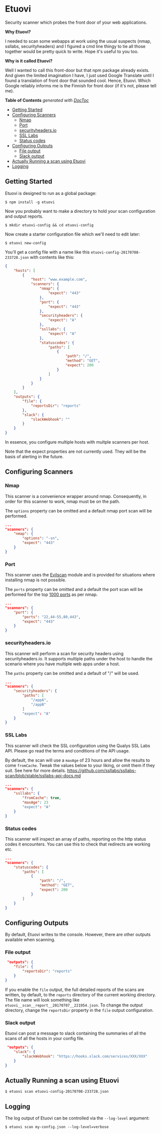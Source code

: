 # Etuovi

Security scanner which probes the front door of your web applications.

**Why Etuovi?** 

I needed to scan some webapps at work using the usual suspects (nmap, ssllabs, securityheaders) and I figured a cmd line thingy to tie all those together would be pretty quick to write. Hope it's useful to you too.

**Why is it called Etuovi?**

Well I wanted to call this front-door but that npm package already exists. And given the limited
imagination I have, I just used Google Translate until I found a translation of front door that sounded cool. 
Hence, Etuovi. Which Google reliably informs me is the Finnish for front door (if it's not, please tell me).

<!-- START doctoc generated TOC please keep comment here to allow auto update -->
<!-- DON'T EDIT THIS SECTION, INSTEAD RE-RUN doctoc TO UPDATE -->
**Table of Contents**  *generated with [DocToc](https://github.com/thlorenz/doctoc)*

- [Getting Started](#getting-started)
- [Configuring Scanners](#configuring-scanners)
  - [Nmap](#nmap)
  - [Port](#port)
  - [securityheaders.io](#securityheadersio)
  - [SSL Labs](#ssl-labs)
  - [Status codes](#status-codes)
- [Configuring Outputs](#configuring-outputs)
  - [File output](#file-output)
  - [Slack output](#slack-output)
- [Actually Running a scan using Etuovi](#actually-running-a-scan-using-etuovi)
- [Logging](#logging)

<!-- END doctoc generated TOC please keep comment here to allow auto update -->

## Getting Started

Etuovi is designed to run as a global package:

    $ npm install -g etuovi 

Now you probably want to make a directory to hold your scan configuration and output reports.

    $ mkdir etuovi-config && cd etuovi-config

Now create a starter configuration file which we'll need to edit later:

    $ etuovi new-config

You'll get a config file with a name like this `etuovi-config-20170708-233728.json` with contents like this:

```json
{
    "hosts": [
        {
            "host": "www.example.com",
            "scanners": {
                "nmap": {
                    "expect": "443"
                },
                "port": {
                    "expect": "443"
                },
                "securityheaders": {
                    "expect": "A"
                },
                "ssllabs": {
                    "expect": "A"
                },
                "statuscodes": {
                    "paths": [
                        {
                            "path": "/",
                            "method": "GET",
                            "expect": 200
                        }
                    ]
                }
            }
        }
    ],
    "outputs": {
        "file": {
            "reportsDir": "reports"
        },
        "slack": {
            "slackWebhook": ""
        }
    }
}
```

In essence, you configure multiple hosts with multple scanners per host. 

Note that the expect properties are not currently used. They will be the basis of alerting in the future.

## Configuring Scanners

### Nmap

This scanner is a convenience wrapper around nmap. Consequently, in order for this scanner to work, nmap must be on the path.

The `options` property can be omitted and a default nmap port scan will be performed.

```json
...
"scanners": {
    "nmap": {
        "options": "-sn",
        "expect": "443" 
    }
}
```

### Port

This scanner uses the [Evilscan](https://github.com/eviltik/evilscan) module and is provided for situations where installing nmap is not possible.

The `ports` property can be omitted and a default the port scan will be performed for the top [1000 ports](http://www.nullsec.us/top-1-000-tcp-and-udp-ports-nmap-default/) as per nmap. 

```json
...
"scanners": {
    "port": {
        "ports": "22,44-55,80,443",
        "expect": "443" 
    }
}
```

### securityheaders.io

This scanner will perform a scan for security headers using securityheaders.io. It supports multiple paths under the host to handle the
scenario where you have multiple web apps under a host.

The `paths` property can be omitted and a default of "/" will be used.

```json
...
"scanners": {
    "securityheaders": {
        "paths": [
            "/appA",
            "/appB"
        ]
        "expect": "A" 
    }
}
```

### SSL Labs

This scanner will check the SSL configuration using the Qualys SSL Labs API. Please go read the terms and conditions of the API usage.

By default, the scan will use a `maxAge` of 23 hours and allow the results to come `fromCache`. Tweak the values below to your liking, or
omit them if they suit. See here for more details. https://github.com/ssllabs/ssllabs-scan/blob/stable/ssllabs-api-docs.md

```json
...
"scanners": {
    "ssllabs": {
        "fromCache": true,
        "maxAge": 23
        "expect": "A" 
    }
}
```

### Status codes

This scanner will inspect an array of paths, reporting on the http status codes it encounters. You can use this to check that redirects are working etc.

```json
...
"scanners": {
    "statuscodes": {
        "paths": [
            {
                "path": "/",
                "method": "GET",
                "expect": 200
            }
        ]
    }
}
```

## Configuring Outputs

By default, Etuovi writes to the console. However, there are other outputs available when scanning.

### File output

```json
 "outputs": {
    "file": {
        "reportsDir": "reports"
    }
}
```

If you enable the `file` output, the full detailed reports of the scans are written, by default, to the `reports` directory of the current working directory. The file name will look something like `etuovi__scan__report__20170707__221954.json`. To change the output directory, change the `reportsDir` property in the `file` output configuration.


### Slack output

Etuovi can post a message to slack containing the summaries of all the scans of all the hosts in your config file.

```json
 "outputs": {
    "slack": {
        "slackWebhook": "https://hooks.slack.com/services/XXX/XXX"
    }
}
```


## Actually Running a scan using Etuovi

    $ etuovi scan etuovi-config-20170708-233728.json


## Logging

The log output of Etuovi can be controlled via the `--log-level` argument:

    $ etuovi scan my-config.json --log-level=verbose
    

